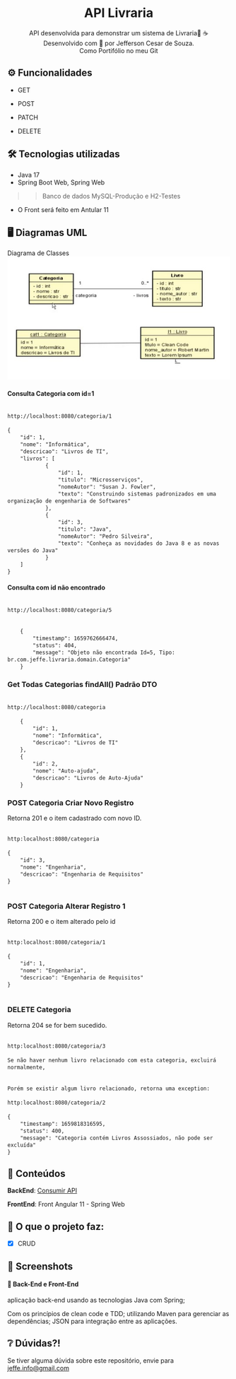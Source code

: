 <div align="center">
  <h1>API Livraria</h1>
  <p>
	  API desenvolvida  para demonstrar um sistema de Livraria🤿 ☕ <br>
	  Desenvolvido com 💙 por Jefferson Cesar de Souza.<br>
	  Como Portifólio no meu Git
  </p>
</div>

## ⚙️ Funcionalidades 

- GET 
	
- POST 

- PATCH 
		
- DELETE

## 🛠️ Tecnologias utilizadas

- Java 17
- Spring Boot Web, Spring Web
>> Banco de dados MySQL-Produção e H2-Testes 

- O Front será feito em Antular 11


## 🖥️ Diagramas UML

Diagrama de Classes
![Diagrama de Classe Categoria](ModelagemDeDados/DiagramaDeClasseCategoriaProjetoLivrariaAPI.jpg)



#### Consulta Categoria com id=1     

````

http://localhost:8080/categoria/1

{
	"id": 1,
	"nome": "Informática",
	"descricao": "Livros de TI",
	"livros": [
			{
				"id": 1,
				"titulo": "Microsserviços",
				"nomeAutor": "Susan J. Fowler",
				"texto": "Construindo sistemas padronizados em uma organização de engenharia de Softwares"
			},
			{
				"id": 3,
				"titulo": "Java",
				"nomeAutor": "Pedro Silveira",
				"texto": "Conheça as novidades do Java 8 e as novas versões do Java"
			}
	]
}

````



#### Consulta com id não encontrado

````

http://localhost:8080/categoria/5


	{
		"timestamp": 1659762666474,
		"status": 404,
		"message": "Objeto não encontrada Id=5, Tipo: br.com.jeffe.livraria.domain.Categoria"
	}

````


###  Get Todas Categorias  findAll() Padrão DTO

````

http://localhost:8080/categoria

    {
        "id": 1,
        "nome": "Informática",
        "descricao": "Livros de TI"
    },
    {
        "id": 2,
        "nome": "Auto-ajuda",
        "descricao": "Livros de Auto-Ajuda"
    }

````

### POST Categoria  Criar Novo Registro

Retorna 201 e o item cadastrado com novo ID.

````

http:localhost:8080/categoria

{
    "id": 3,
    "nome": "Engenharia",
    "descricao": "Engenharia de Requisitos"
}


````



### POST Categoria  Alterar Registro 1

Retorna 200 e o item alterado pelo id

````

http:localhost:8080/categoria/1

{
    "id": 1,
    "nome": "Engenharia",
    "descricao": "Engenharia de Requisitos"
}


````



### DELETE Categoria 

Retorna 204 se for bem sucedido.

````

http:localhost:8080/categoria/3

Se não haver nenhum livro relacionado com esta categoria, excluirá normalmente,


Porém se existir algum livro relacionado, retorna uma exception:

http:localhost:8080/categoria/2

{
    "timestamp": 1659818316595,
    "status": 400,
    "message": "Categoria contém Livros Assossiados, não pode ser excluída"
}

````



## 📒 Conteúdos  

**BackEnd**: [Consumir API](https://github.com/JeffeDev)

**FrontEnd**: Front Angular 11  - Spring Web




## 🎯 O que o projeto faz:
  - [X] CRUD 



## 📸 Screenshots
####  📌 Back-End e Front-End 
aplicação back-end usando as tecnologias Java com Spring;

Com os princípios de clean code e TDD;
utilizando Maven para gerenciar as dependências;
JSON para integração entre as aplicações.


## ❔ Dúvidas?!
Se tiver alguma dúvida sobre este repositório, envie para jeffe.info@gmail.com




